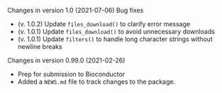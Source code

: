Changes in version 1.0 (2021-07-06)
Bug fixes
+ (v. 1.0.2) Update `files_download()` to clarify error message
+ (v. 1.0.1) Update `files_download()` to avoid unnecessary downloads
+ (v. 1.0.1) Update `filters()` to handle long character strings without
newline breaks

Changes in version 0.99.0 (2021-02-26)
+ Prep for submission to Bioconductor
+ Added a `NEWS.md` file to track changes to the package.
